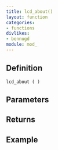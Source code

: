 ```yaml
---
title: lcd_about()
layout: function
categories:
- functions
divlikes:
- bennugd
module: mod_
---
```


## Definition

    lcd_about ( )

## Parameters

## Returns

## Example
